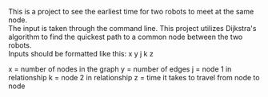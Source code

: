 This is a project to see the earliest time for two robots to meet at the same node.  
The input is taken through the command line.
This project utilizes Dijkstra's algorithm to find the quickest path to a common node between the two robots.  
Inputs should be formatted like this:
x y 
j k z

x = number of nodes in the graph
y = number of edges
j = node 1 in relationship
k = node 2 in relationship
z = time it takes to travel from node to node
